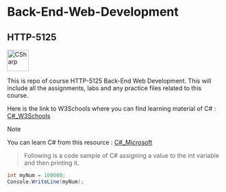 # Back-End-Web-Development
## HTTP-5125

<img src="back-end-web-development-http5125\c#.png" alt="CSharp" width="50" height="50">


This is repo of course HTTP-5125 Back-End Web Development. 
This will include all the assignments, labs and any practice files related to this course.

Here is the link to W3Schools where you can find learning material of C# :
[C#_W3Schools](https://www.w3schools.com/cs/index.php)

>[!Note]  
You can learn C# from this resource : [C#_Microsoft](https://learn.microsoft.com/en-us/dotnet/csharp/)


>Following is a code sample of C# assigning a value to the int variable and then printing it.
```csharp
int myNum = 100000;
Console.WriteLine(myNum);
```

